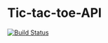 # Tic-tac-toe-API

[![Build Status](https://travis-ci.org/owenbob/Tic-tac-toe-API.svg?branch=master)](https://travis-ci.org/owenbob/Tic-tac-toe-API)